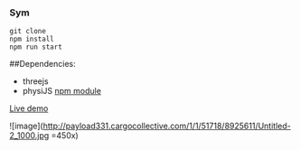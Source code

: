 ### Sym

```
git clone 
npm install 
npm run start
```

##Dependencies: 

* threejs
* physiJS [npm module](https://www.npmjs.com/package/physijs-browserify)


[Live demo](http://labs.fluuu.id/sym/)

![image](http://payload331.cargocollective.com/1/1/51718/8925611/Untitled-2_1000.jpg =450x)